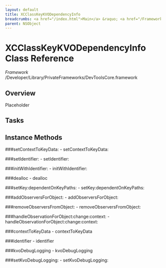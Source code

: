 ```yaml
---
layout: default
title: XCClassKeyKVODependencyInfo
breadcrumbs: <a href="/index.html">Main</a> &raquo; <a href="/Frameworks.html">Framework</a> &raquo; <a href="/Frameworks/DevToolsCore.html">DevToolsCore</a> &raquo; XCClassKeyKVODependencyInfo
parent: NSObject 
---
```

# XCClassKeyKVODependencyInfo Class Reference

*Framework* /Developer/Library/PrivateFrameworks/DevToolsCore.framework

## Overview

Placeholder

## Tasks

## Instance Methods

<a name="-setContextToKeyData:"></a>
###setContextToKeyData:
    - setContextToKeyData:

<a name="-setIdentifier:"></a>
###setIdentifier:
    - setIdentifier:

<a name="-initWithIdentifier:"></a>
###initWithIdentifier:
    - initWithIdentifier:

<a name="-dealloc"></a>
###dealloc
    - dealloc

<a name="-setKey:dependentOnKeyPaths:"></a>
###setKey:dependentOnKeyPaths:
    - setKey:dependentOnKeyPaths:

<a name="-addObserversForObject:"></a>
###addObserversForObject:
    - addObserversForObject:

<a name="-removeObserversFromObject:"></a>
###removeObserversFromObject:
    - removeObserversFromObject:

<a name="-handleObservationForObject:change:context:"></a>
###handleObservationForObject:change:context:
    - handleObservationForObject:change:context:

<a name="-contextToKeyData"></a>
###contextToKeyData
    - contextToKeyData

<a name="-identifier"></a>
###identifier
    - identifier

<a name="-kvoDebugLogging"></a>
###kvoDebugLogging
    - kvoDebugLogging

<a name="-setKvoDebugLogging:"></a>
###setKvoDebugLogging:
    - setKvoDebugLogging:

